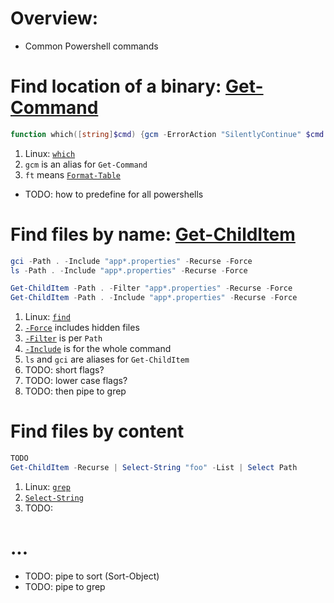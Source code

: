 # Overview:

- Common Powershell commands

# Find location of a binary: [Get-Command](https://learn.microsoft.com/en-us/powershell/module/microsoft.powershell.core/get-command?view=powershell-7.4)

```powershell
function which([string]$cmd) {gcm -ErrorAction "SilentlyContinue" $cmd | ft Definition}
```

1. Linux: [`which`](https://linux.die.net/man/1/which)
1. `gcm` is an alias for `Get-Command`
1. `ft` means [`Format-Table`](https://learn.microsoft.com/en-us/powershell/module/microsoft.powershell.utility/format-table?view=powershell-7.4)

- TODO: how to predefine for all powershells

# Find files by name: [Get-ChildItem](https://learn.microsoft.com/en-us/powershell/module/microsoft.powershell.management/get-childitem?view=powershell-7.4)

```powershell
gci -Path . -Include "app*.properties" -Recurse -Force
ls -Path . -Include "app*.properties" -Recurse -Force

Get-ChildItem -Path . -Filter "app*.properties" -Recurse -Force
Get-ChildItem -Path . -Include "app*.properties" -Recurse -Force
```

1. Linux: [`find`](https://linux.die.net/man/1/find)
1. [`-Force`](https://learn.microsoft.com/en-us/powershell/module/microsoft.powershell.management/get-childitem?view=powershell-7.4#-force) includes hidden files
1. [`-Filter`](https://learn.microsoft.com/en-us/powershell/module/microsoft.powershell.management/get-childitem?view=powershell-7.4#-filter) is per `Path`
1. [`-Include`](https://learn.microsoft.com/en-us/powershell/module/microsoft.powershell.management/get-childitem?view=powershell-7.4#-include) is for the whole command
1. `ls` and `gci` are aliases for `Get-ChildItem`
1. TODO: short flags?
1. TODO: lower case flags?
1. TODO: then pipe to grep

# Find files by content

```powershell
TODO
Get-ChildItem -Recurse | Select-String "foo" -List | Select Path
```
1. Linux: [`grep`](https://linux.die.net/man/1/grep)
1. [`Select-String`](https://learn.microsoft.com/en-us/powershell/module/microsoft.powershell.utility/select-string?view=powershell-7.4)
1. TODO:

# ...

- TODO: pipe to sort (Sort-Object)
- TODO: pipe to grep

